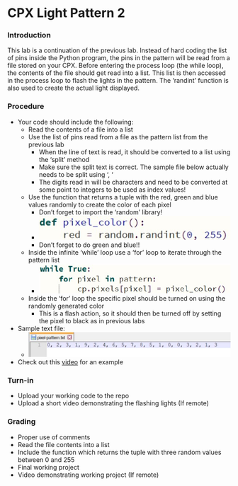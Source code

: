 # CPX Light Pattern 2

### Introduction
This lab is a continuation of the previous lab. Instead of hard coding the list of pins inside the
Python program, the pins in the pattern will be read from a file stored on your CPX. Before
entering the process loop (the while loop), the contents of the file should get read into a list.
This list is then accessed in the process loop to flash the lights in the pattern.
The ‘randint’ function is also used to create the actual light displayed.

### Procedure
- Your code should include the following:
  - Read the contents of a file into a list
  - Use the list of pins read from a file as the pattern list from the previous lab
    - When the line of text is read, it should be converted to a list using the ‘split’ method
    - Make sure the split text is correct. The sample file below actually needs to be split using ‘, ‘
    - The digits read in will be characters and need to be converted at some point to integers to be used as index values!
  - Use the function that returns a tuple with the red, green and blue values randomly to create the color of each pixel
    - Don’t forget to import the ‘random’ library!
    - ![lp3](lp3.jpg)
    - Don’t forget to do green and blue!!
  - Inside the infinite ‘while’ loop use a ‘for’ loop to iterate through the pattern list
    - ![lp4](lp4.jpg)
  - Inside the ‘for’ loop the specific pixel should be turned on using the randomly generated color
    - This is a flash action, so it should then be turned off by setting the pixel to
black as in previous labs
- Sample text file:
  - ![lp5](lp5.jpg)
- Check out this [video](https://www.youtube.com/shorts/pOfU9OEm_HA) for an example

### Turn-in
- Upload your working code to the repo
- Upload a short video demonstrating the flashing lights (If remote)

### Grading
- Proper use of comments
- Read the file contents into a list
- Include the function which returns the tuple with three random values between 0 and 255
- Final working project
- Video demonstrating working project (If remote)
